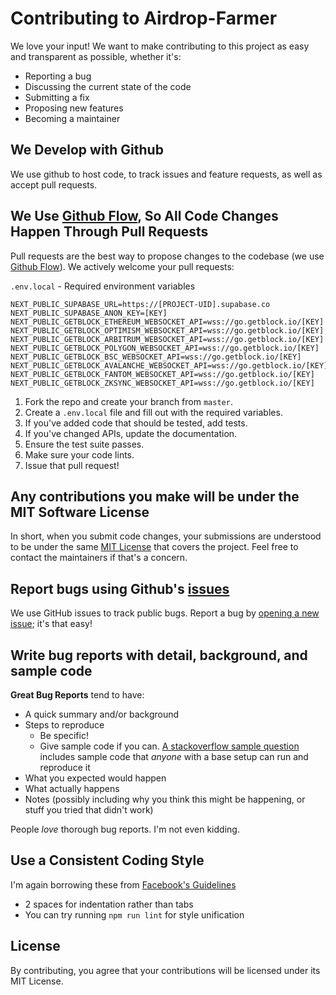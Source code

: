 # Contributing to Airdrop-Farmer

We love your input! We want to make contributing to this project as easy and transparent as possible, whether it's:

- Reporting a bug
- Discussing the current state of the code
- Submitting a fix
- Proposing new features
- Becoming a maintainer

## We Develop with Github

We use github to host code, to track issues and feature requests, as well as accept pull requests.

## We Use [Github Flow](https://guides.github.com/introduction/flow/index.html), So All Code Changes Happen Through Pull Requests

Pull requests are the best way to propose changes to the codebase (we use [Github Flow](https://guides.github.com/introduction/flow/index.html)). We actively welcome your pull requests:

`.env.local` - Required environment variables

```
NEXT_PUBLIC_SUPABASE_URL=https://[PROJECT-UID].supabase.co
NEXT_PUBLIC_SUPABASE_ANON_KEY=[KEY]
NEXT_PUBLIC_GETBLOCK_ETHEREUM_WEBSOCKET_API=wss://go.getblock.io/[KEY]
NEXT_PUBLIC_GETBLOCK_OPTIMISM_WEBSOCKET_API=wss://go.getblock.io/[KEY]
NEXT_PUBLIC_GETBLOCK_ARBITRUM_WEBSOCKET_API=wss://go.getblock.io/[KEY]
NEXT_PUBLIC_GETBLOCK_POLYGON_WEBSOCKET_API=wss://go.getblock.io/[KEY]
NEXT_PUBLIC_GETBLOCK_BSC_WEBSOCKET_API=wss://go.getblock.io/[KEY]
NEXT_PUBLIC_GETBLOCK_AVALANCHE_WEBSOCKET_API=wss://go.getblock.io/[KEY]s
NEXT_PUBLIC_GETBLOCK_FANTOM_WEBSOCKET_API=wss://go.getblock.io/[KEY]
NEXT_PUBLIC_GETBLOCK_ZKSYNC_WEBSOCKET_API=wss://go.getblock.io/[KEY]
```

1. Fork the repo and create your branch from `master`.
2. Create a `.env.local` file and fill out with the required variables.
3. If you've added code that should be tested, add tests.
4. If you've changed APIs, update the documentation.
5. Ensure the test suite passes.
6. Make sure your code lints.
7. Issue that pull request!

## Any contributions you make will be under the MIT Software License

In short, when you submit code changes, your submissions are understood to be under the same [MIT License](http://choosealicense.com/licenses/mit/) that covers the project. Feel free to contact the maintainers if that's a concern.

## Report bugs using Github's [issues](https://github.com/rvVcNk2p/airdrop-farmer/issues)

We use GitHub issues to track public bugs. Report a bug by [opening a new issue](); it's that easy!

## Write bug reports with detail, background, and sample code

**Great Bug Reports** tend to have:

- A quick summary and/or background
- Steps to reproduce
  - Be specific!
  - Give sample code if you can. [A stackoverflow sample question](http://stackoverflow.com/q/12488905/180626) includes sample code that _anyone_ with a base setup can run and reproduce it
- What you expected would happen
- What actually happens
- Notes (possibly including why you think this might be happening, or stuff you tried that didn't work)

People _love_ thorough bug reports. I'm not even kidding.

## Use a Consistent Coding Style

I'm again borrowing these from [Facebook's Guidelines](https://github.com/facebook/draft-js/blob/a9316a723f9e918afde44dea68b5f9f39b7d9b00/CONTRIBUTING.md)

- 2 spaces for indentation rather than tabs
- You can try running `npm run lint` for style unification

## License

By contributing, you agree that your contributions will be licensed under its MIT License.

